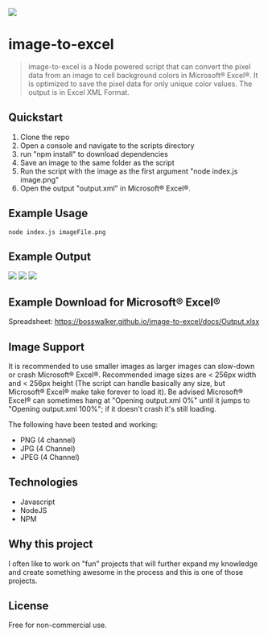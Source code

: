 ![](https://bosswalker.github.io/image-to-excel/docs/logo-small.png)
# image-to-excel
>image-to-excel is a Node powered script that can convert the pixel data from an image to cell  background colors in Microsoft® Excel®. It is optimized to save the pixel data for only unique color values. The output is in Excel XML Format.

## Quickstart
1. Clone the repo
2. Open a console and navigate to the scripts directory
3. run "npm install" to download dependencies
4. Save an image to the same folder as the script
5. Run the script with the image as the first argument "node index.js image.png"
6. Open the output "output.xml" in Microsoft® Excel®.

## Example Usage
    node index.js imageFile.png
    
## Example Output
![](https://bosswalker.github.io/image-to-excel/docs/image.png)
![](https://bosswalker.github.io/image-to-excel/docs/screenshot.png)
![](https://bosswalker.github.io/image-to-excel/docs/screenshot2.png)

## Example Download for Microsoft® Excel®
Spreadsheet: https://bosswalker.github.io/image-to-excel/docs/Output.xlsx

## Image Support
It is recommended to use smaller images as larger images can slow-down or crash Microsoft® Excel®. Recommended image sizes are \< 256px width and \< 256px height (The script can handle basically any size, but Microsoft® Excel® make take forever to load it). Be advised Microsoft® Excel® can sometimes hang at "Opening output.xml 0%" until it jumps to "Opening output.xml 100%"; if it doesn't crash it's still loading.

The following have been tested and working:
 - PNG (4 channel)
 - JPG (4 Channel)
 - JPEG (4 Channel)

## Technologies
 - Javascript
 - NodeJS
 - NPM

## Why this project
I often like to work on "fun" projects that will further expand my knowledge and create something awesome in the process and this is one of those projects.

## License
Free for non-commercial use.